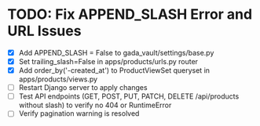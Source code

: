 # TODO: Fix APPEND_SLASH Error and URL Issues

- [x] Add APPEND_SLASH = False to gada_vault/settings/base.py
- [x] Set trailing_slash=False in apps/products/urls.py router
- [x] Add order_by('-created_at') to ProductViewSet queryset in apps/products/views.py
- [ ] Restart Django server to apply changes
- [ ] Test API endpoints (GET, POST, PUT, PATCH, DELETE /api/products without slash) to verify no 404 or RuntimeError
- [ ] Verify pagination warning is resolved
